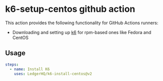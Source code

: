 # k6-setup-centos github action

This action provides the following functionality for GitHub Actions runners:
- Downloading and setting up [k6](https://k6.io/docs/getting-started/installation/#fedora-centos) for rpm-based ones like Fedora and CentOS


## Usage

```yaml
steps:
  - name: Install K6
    uses: LedgerHQ/k6-install-centos@v2
```
